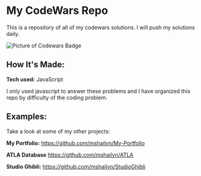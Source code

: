# My CodeWars Repo
This is a repository of all of my codewars solutions. I will push my solutions daily.

![Picture of Codewars Badge](https://www.codewars.com/users/mshailyn/badges/large "My curent CodeWars rating")

## How It's Made:

**Tech used:** JavaScript

I only used javascript to answer these problems and I have organized this repo by difficulty of the coding problem. 


## Examples:
Take a look at some of my other projects:

**My Portfolio:** https://github.com/mshailyn/My-Portfolio

**ATLA Database** https://github.com/mshailyn/ATLA

**Studio Ghibli:** https://github.com/mshailyn/StudioGhibli